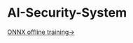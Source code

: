 # AI-Security-System

[ONNX offline training->](https://onnxruntime.ai/docs/get-started/training-on-device.html)
